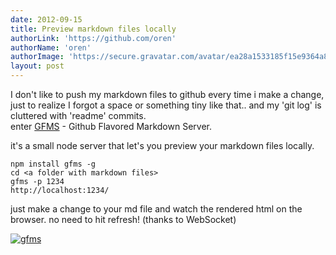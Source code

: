 ```yaml
---
date: 2012-09-15
title: Preview markdown files locally
authorLink: 'https://github.com/oren'
authorName: 'oren'
authorImage: 'https://secure.gravatar.com/avatar/ea28a1533185f15e9364a8db6f9c0bae?s=140&d=https://a248.e.akamai.net/assets.github.com%2Fimages%2Fgravatars%2Fgravatar-user-420.png'
layout: post
---
```


I don't like to push my markdown files to github every time i make a change, just to realize 
I forgot a space or something tiny like that.. and my 'git log' is cluttered with 'readme' commits.    
enter [GFMS](https://github.com/ypocat/gfms) - Github Flavored Markdown Server.

it's a small node server that let's you preview your markdown files locally.

    npm install gfms -g
    cd <a folder with markdown files>
    gfms -p 1234
    http://localhost:1234/

just make a change to your md file and watch the rendered html on the browser. 
no need to hit refresh! (thanks to WebSocket)

[![gfms](http://i.imgur.com/uJxaM.png)](http://i.imgur.com/uJxaM.png)



